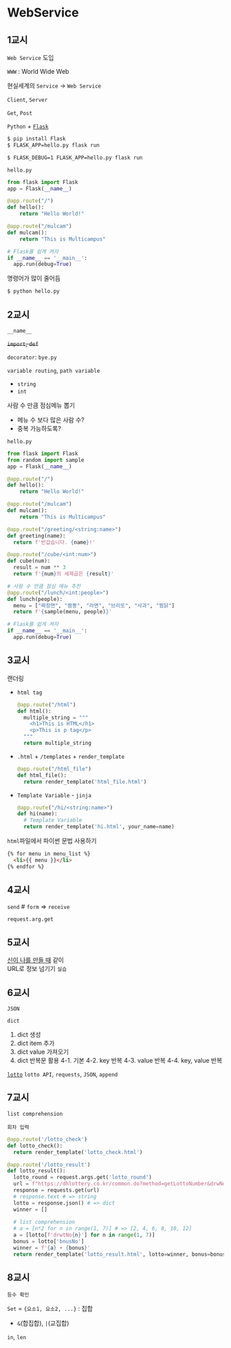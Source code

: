 # WebService
## 1교시
`Web Service` 도입  

`WWW` : World Wide Web  

현실세계의 `Service` -> `Web Service`  

`Client`, `Server`

`Get`, `Post`

`Python` + [`Flask`](http://flask.pocoo.org/)  

```bash
$ pip install Flask
$ FLASK_APP=hello.py flask run
```
```bash
$ FLASK_DEBUG=1 FLASK_APP=hello.py flask run
```

`hello.py`
```python
from flask import Flask
app = Flask(__name__)

@app.route("/")
def hello():
    return "Hello World!"

@app.route("/mulcam")
def mulcam():
    return "This is Multicampus"

# Flask를 쉽게 켜자
if __name__ == '__main__':
  app.run(debug=True)
```
명령어가 많이 줄어듬
```bash
$ python hello.py
```

## 2교시
`__name__`  

<del>`import`, `def`</del>  

`decorator`: `bye.py`

`variable routing`, `path variable`
  - `string`
  - `int`

사람 수 만큼 점심메뉴 뽑기
  - 메뉴 수 보다 많은 사람 수?
  - 중복 가능하도록?

`hello.py`
```python
from flask import Flask
from random import sample
app = Flask(__name__)

@app.route("/")
def hello():
    return "Hello World!"

@app.route("/mulcam")
def mulcam():
    return "This is Multicampus"

@app.route("/greeting/<string:name>")
def greeting(name):
  return f'반갑습니다. {name}!'

@app.route("/cube/<int:num>")
def cube(num):
  result = num ** 3 
  return f'{num}의 세제곱은 {result}'

# 사람 수 만큼 점심 메뉴 추천
@app.route("/lunch/<int:people>")
def lunch(people):
  menu = ["짜장면", "짬뽕", "라면", "브리또", "사과", "찜닭"]
  return f'{sample(menu, people)}'

# Flask를 쉽게 켜자
if __name__ == '__main__':
  app.run(debug=True)
```

## 3교시
랜더링
  - `html tag` 
    ```python
    @app.route("/html")
    def html():
      multiple_string = """
        <h1>This is HTML</h1>
        <p>This is p tag</p>
      """
      return multiple_string
    ```
  - `.html` + `/templates` + `render_template`
    ```python
    @app.route("/html_file")
    def html_file():
      return render_template('html_file.html')
    ```
  - `Template Variable` - `jinja`
    ```python
    @app.route("/hi/<string:name>")
    def hi(name):
      # Template Variable
      return render_template('hi.html', your_name=name)
    ```

`html`파일에서 파이썬 문법 사용하기
```html
{% for menu in menu_list %}
  <li>{{ menu }}</li>
{% endfor %}
```

## 4교시
`send` # `form` => `receive`

`request.arg.get`

## 5교시
[신이 나를 만들 때](https://kr.vonvon.me/quiz/329) 같이  
URL로 정보 넘기기 `실습`

## 6교시
`JSON`

`dict`
  1. dict 생성
  2. dict item 추가
  3. dict value 가져오기
  4. dict 반복문 활용
    4-1. 기본
    4-2. key 반복
    4-3. value 반복
    4-4. key, value 반복

[`lotto`](https://dhlottery.co.kr/)
`lotto API`, `requests`, `JSON`, `append`

## 7교시
`list comprehension`

`회차 입력`

```python
@app.route('/lotto_check')
def lotto_check():
  return render_template('lotto_check.html')

@app.route('/lotto_result')
def lotto_result():
  lotto_round = request.args.get('lotto_round')
  url = f"https://dhlottery.co.kr/common.do?method=getLottoNumber&drwNo={lotto_round}"
  response = requests.get(url)
  # response.text # => string
  lotto = response.json() # => dict
  winner = []
  
  # list comprehension
  # a = [n*2 for n in range(1, 7)] # => [2, 4, 6, 8, 10, 12]
  a = [lotto[f'drwtNo{n}'] for n in range(1, 7)]
  bonus = lotto['bnusNo']
  winner = f'{a} + {bonus}'
  return render_template('lotto_result.html', lotto=winner, bonus=bonus)
```

## 8교시
`등수 확인`

`Set` = `{요소1, 요소2, ...}` : 집합
  - `&`(합집합), `|`(교집합)

`in`, `len`


